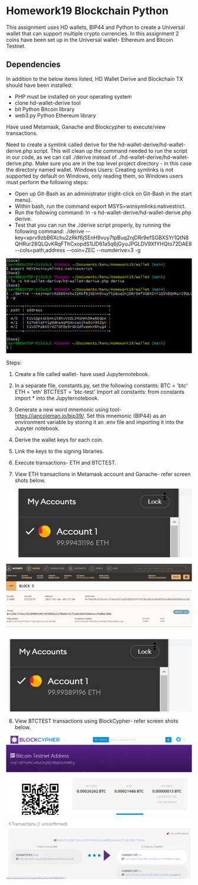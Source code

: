 # Homework19 Blockchain Python
This assignment uses HD wallets, BIP44 and Python to create a Universal wallet that can support multiple crypto currencies. In this assignment 2 coins have been set up in the Universal wallet- Ethereum and Bitcoin Testnet.

## Dependencies
In addition to the below items listed, HD Wallet Derive and Blockchain TX should have been installed:
- PHP must be installed on your operating system
- clone hd-wallet-derive tool
- bit Python Bitcoin library
- web3.py Python Ethereum library

Have used Metamask, Ganache and Blockcypher to execute/view transactions.

Need to create a symlink called derive for the hd-wallet-derive/hd-wallet-derive.php script. This will clean up the command needed to run the script in our code, as we can call ./derive instead of ./hd-wallet-derive/hd-wallet-derive.php. Make sure you are in the top level project directory - in this case the directory named wallet. Windows Users: Creating symlinks is not supported by default on Windows, only reading them, so Windows users must perform the following steps:
- Open up Git-Bash as an administrator (right-click on Git-Bash in the start menu).
- Within bash, run the command export MSYS=winsymlinks:nativestrict.
- Run the following command: ln -s hd-wallet-derive/hd-wallet-derive.php derive.
- Test that you can run the ./derive script properly, by running the following command:
./derive --key=xprv9zbB6Xchu2zRkf6jSEnH9vuy7tpBuq2njDRr9efSGBXSYr1QtN8QHRur28QLQvKRqFThCxopdS1UD61a5q6jGyuJPGLDV9XfYHQto72DAE8 --cols=path,address --coin=ZEC --numderive=3 -g

![Output](https://github.com/Renumelb/Homework19/blob/main/Images/Link%20wallet.PNG)

Steps:

1. Create a file called wallet- have used Jupyternotebook.

2. In a separate file, constants.py, set the following constants:
BTC = 'btc'
ETH = 'eth'
BTCTEST = 'btc-test'
Import all constants: from constants import * into the Jupyternotebook.

3. Generate a new word mnemonic using tool- https://iancoleman.io/bip39/. Set this mnemonic (BIP44) as an environment variable by storing it an .env file and importing it into the Jupyter notebook.

4. Derive the wallet keys for each coin.

5. Link the keys to the signing libraries.

6. Execute transactions- ETH and BTCTEST. 

7. View ETH transactions in Metamask account and Ganache- refer screen shots below.

![ETH Metamask Account Balance Before Txn](https://github.com/Renumelb/Homework19/blob/main/Images/Metamask%20Dec%204%20before.PNG)

![ETH Transaction- Ganache](https://github.com/Renumelb/Homework19/blob/main/Images/ETH%20Ganache%20Dec%204%20txn.PNG)

![ETH Metamask Account Balance After Txn](https://github.com/Renumelb/Homework19/blob/main/Images/Metamask%20Dec%204%20after.PNG)

8. View BTCTEST transactions using BlockCypher- refer screen shots below.

![BTC Blockcypher Account Balance After Txn](https://github.com/Renumelb/Homework19/blob/main/Images/Blockcypher%20balance%20Dec%204.PNG)

![BTC Blockcypher Transaction details](https://github.com/Renumelb/Homework19/blob/main/Images/Blockcypher%20BTC%20txn%20Dec%204.PNG)

